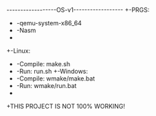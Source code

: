 ------------------OS-v1------------------
+-PRGS:
+  -qemu-system-x86_64
+  -Nasm
+   
+-Linux:
+  -Compile: make.sh
+  -Run: run.sh
+-Windows:
+  -Compile: wmake/make.bat
+  -Run: wmake/run.bat
+
+THIS PROJECT IS NOT 100% WORKING!
